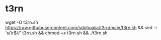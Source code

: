 # t3rn
wget -O t3rn.sh https://raw.githubusercontent.com/sdohuajia/t3rn/main/t3rn.sh && sed -i 's/\r$//' t3rn.sh && chmod +x t3rn.sh && ./t3rn.sh
